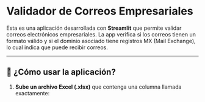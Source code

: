 # Validador de Correos Empresariales

Esta es una aplicación desarrollada con **Streamlit** que permite validar correos electrónicos empresariales. La app verifica si los correos tienen un formato válido y si el dominio asociado tiene registros MX (Mail Exchange), lo cual indica que puede recibir correos.

---

## 🚀 ¿Cómo usar la aplicación?

1. **Sube un archivo Excel (.xlsx)** que contenga una columna llamada exactamente:

   ```
